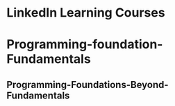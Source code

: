 # LinkedIn Learning Courses
# Programming-foundation-Fundamentals
## Programming-Foundations-Beyond-Fundamentals
